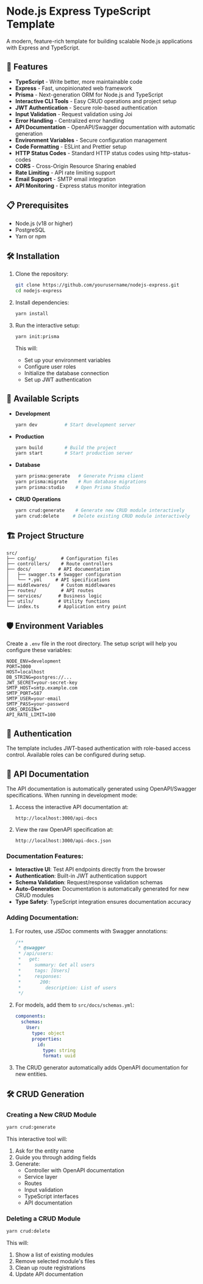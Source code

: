 # Node.js Express TypeScript Template

A modern, feature-rich template for building scalable Node.js applications with Express and TypeScript.

## 🚀 Features

- **TypeScript** - Write better, more maintainable code
- **Express** - Fast, unopinionated web framework
- **Prisma** - Next-generation ORM for Node.js and TypeScript
- **Interactive CLI Tools** - Easy CRUD operations and project setup
- **JWT Authentication** - Secure role-based authentication
- **Input Validation** - Request validation using Joi
- **Error Handling** - Centralized error handling
- **API Documentation** - OpenAPI/Swagger documentation with automatic generation
- **Environment Variables** - Secure configuration management
- **Code Formatting** - ESLint and Prettier setup
- **HTTP Status Codes** - Standard HTTP status codes using http-status-codes
- **CORS** - Cross-Origin Resource Sharing enabled
- **Rate Limiting** - API rate limiting support
- **Email Support** - SMTP email integration
- **API Monitoring** - Express status monitor integration

## 📋 Prerequisites

- Node.js (v18 or higher)
- PostgreSQL
- Yarn or npm

## 🛠️ Installation

1. Clone the repository:
   ```bash
   git clone https://github.com/yourusername/nodejs-express.git
   cd nodejs-express
   ```

2. Install dependencies:
   ```bash
   yarn install
   ```

3. Run the interactive setup:
   ```bash
   yarn init:prisma
   ```
   This will:
   - Set up your environment variables
   - Configure user roles
   - Initialize the database connection
   - Set up JWT authentication

## 🎯 Available Scripts

- **Development**
  ```bash
  yarn dev          # Start development server
  ```

- **Production**
  ```bash
  yarn build        # Build the project
  yarn start        # Start production server
  ```

- **Database**
  ```bash
  yarn prisma:generate   # Generate Prisma client
  yarn prisma:migrate    # Run database migrations
  yarn prisma:studio    # Open Prisma Studio
  ```

- **CRUD Operations**
  ```bash
  yarn crud:generate    # Generate new CRUD module interactively
  yarn crud:delete     # Delete existing CRUD module interactively
  ```

## 🏗️ Project Structure

```
src/
├── config/         # Configuration files
├── controllers/    # Route controllers
├── docs/          # API documentation
│   ├── swagger.ts # Swagger configuration
│   └── *.yml     # API specifications
├── middlewares/    # Custom middlewares
├── routes/         # API routes
├── services/      # Business logic
├── utils/         # Utility functions
└── index.ts       # Application entry point
```

## 🛡️ Environment Variables

Create a `.env` file in the root directory. The setup script will help you configure these variables:

```env
NODE_ENV=development
PORT=3000
HOST=localhost
DB_STRING=postgres://...
JWT_SECRET=your-secret-key
SMTP_HOST=smtp.example.com
SMTP_PORT=587
SMTP_USER=your-email
SMTP_PASS=your-password
CORS_ORIGIN=*
API_RATE_LIMIT=100
```

## 🔐 Authentication

The template includes JWT-based authentication with role-based access control. Available roles can be configured during setup.

## 📝 API Documentation

The API documentation is automatically generated using OpenAPI/Swagger specifications. When running in development mode:

1. Access the interactive API documentation at:
   ```
   http://localhost:3000/api-docs
   ```

2. View the raw OpenAPI specification at:
   ```
   http://localhost:3000/api-docs.json
   ```

### Documentation Features:

- **Interactive UI**: Test API endpoints directly from the browser
- **Authentication**: Built-in JWT authentication support
- **Schema Validation**: Request/response validation schemas
- **Auto-Generation**: Documentation is automatically generated for new CRUD modules
- **Type Safety**: TypeScript integration ensures documentation accuracy

### Adding Documentation:

1. For routes, use JSDoc comments with Swagger annotations:
   ```typescript
   /**
    * @swagger
    * /api/users:
    *   get:
    *     summary: Get all users
    *     tags: [Users]
    *     responses:
    *       200:
    *         description: List of users
    */
   ```

2. For models, add them to `src/docs/schemas.yml`:
   ```yaml
   components:
     schemas:
       User:
         type: object
         properties:
           id:
             type: string
             format: uuid
   ```

3. The CRUD generator automatically adds OpenAPI documentation for new entities.

## 🛠️ CRUD Generation

### Creating a New CRUD Module

```bash
yarn crud:generate
```

This interactive tool will:
1. Ask for the entity name
2. Guide you through adding fields
3. Generate:
   - Controller with OpenAPI documentation
   - Service layer
   - Routes
   - Input validation
   - TypeScript interfaces
   - API documentation

### Deleting a CRUD Module

```bash
yarn crud:delete
```

This will:
1. Show a list of existing modules
2. Remove selected module's files
3. Clean up route registrations
4. Update API documentation




